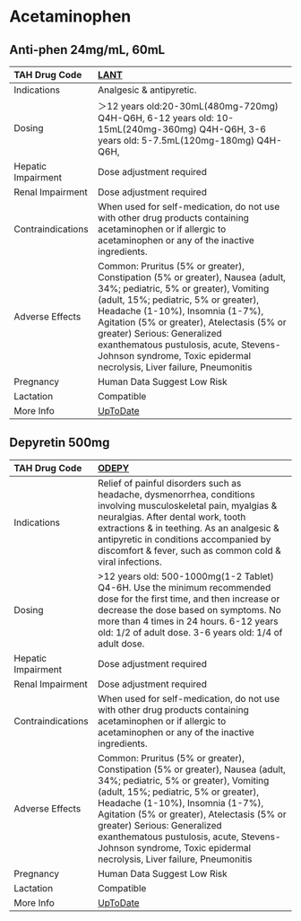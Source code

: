 # Acetaminophen

## Anti-phen 24mg/mL, 60mL

| TAH Drug Code      | [LANT](https://www.tahsda.org.tw/drugs/hissearch.php?drug_code=LANT)                                                                                                                                                                                                                                                                                                                             |
|:-------------------|:-------------------------------------------------------------------------------------------------------------------------------------------------------------------------------------------------------------------------------------------------------------------------------------------------------------------------------------------------------------------------------------------------|
| Indications        | Analgesic & antipyretic.                                                                                                                                                                                                                                                                                                                                                                         |
| Dosing             | ＞12 years old:20-30mL(480mg-720mg) Q4H-Q6H, 6-12 years old: 10-15mL(240mg-360mg) Q4H-Q6H, 3-6 years old: 5-7.5mL(120mg-180mg) Q4H-Q6H,                                                                                                                                                                                                                                                          |
| Hepatic Impairment | Dose adjustment required                                                                                                                                                                                                                                                                                                                                                                         |
| Renal Impairment   | Dose adjustment required                                                                                                                                                                                                                                                                                                                                                                         |
| Contraindications  | When used for self-medication, do not use with other drug products containing acetaminophen or if allergic to acetaminophen or any of the inactive ingredients.                                                                                                                                                                                                                                  |
| Adverse Effects    | Common: Pruritus (5% or greater), Constipation (5% or greater), Nausea (adult, 34%; pediatric, 5% or greater), Vomiting (adult, 15%; pediatric, 5% or greater), Headache (1-10%), Insomnia (1-7%), Agitation (5% or greater), Atelectasis (5% or greater) Serious: Generalized exanthematous pustulosis, acute, Stevens-Johnson syndrome, Toxic epidermal necrolysis, Liver failure, Pneumonitis |
| Pregnancy          | Human Data Suggest Low Risk                                                                                                                                                                                                                                                                                                                                                                      |
| Lactation          | Compatible                                                                                                                                                                                                                                                                                                                                                                                       |
| More Info          | [UpToDate](https://www.uptodate.com/contents/acetaminophen-paracetamol-drug-information)                                                                                                                                                                                                                                                                                                         |

## Depyretin 500mg

| TAH Drug Code      | [ODEPY](https://www.tahsda.org.tw/drugs/hissearch.php?drug_code=ODEPY)                                                                                                                                                                                                                                                                                                                           |
|:-------------------|:-------------------------------------------------------------------------------------------------------------------------------------------------------------------------------------------------------------------------------------------------------------------------------------------------------------------------------------------------------------------------------------------------|
| Indications        | Relief of painful disorders such as headache, dysmenorrhea, conditions involving musculoskeletal pain, myalgias & neuralgias. After dental work, tooth extractions & in teething. As an analgesic & antipyretic in conditions accompanied by discomfort & fever, such as common cold & viral infections.                                                                                         |
| Dosing             | >12 years old: 500-1000mg(1-2 Tablet) Q4-6H. Use the minimum recommended dose for the first time, and then increase or decrease the dose based on symptoms. No more than 4 times in 24 hours. 6-12 years old: 1/2 of adult dose. 3-6 years old: 1/4 of adult dose.                                                                                                                               |
| Hepatic Impairment | Dose adjustment required                                                                                                                                                                                                                                                                                                                                                                         |
| Renal Impairment   | Dose adjustment required                                                                                                                                                                                                                                                                                                                                                                         |
| Contraindications  | When used for self-medication, do not use with other drug products containing acetaminophen or if allergic to acetaminophen or any of the inactive ingredients.                                                                                                                                                                                                                                  |
| Adverse Effects    | Common: Pruritus (5% or greater), Constipation (5% or greater), Nausea (adult, 34%; pediatric, 5% or greater), Vomiting (adult, 15%; pediatric, 5% or greater), Headache (1-10%), Insomnia (1-7%), Agitation (5% or greater), Atelectasis (5% or greater) Serious: Generalized exanthematous pustulosis, acute, Stevens-Johnson syndrome, Toxic epidermal necrolysis, Liver failure, Pneumonitis |
| Pregnancy          | Human Data Suggest Low Risk                                                                                                                                                                                                                                                                                                                                                                      |
| Lactation          | Compatible                                                                                                                                                                                                                                                                                                                                                                                       |
| More Info          | [UpToDate](https://www.uptodate.com/contents/acetaminophen-paracetamol-drug-information)                                                                                                                                                                                                                                                                                                         |

